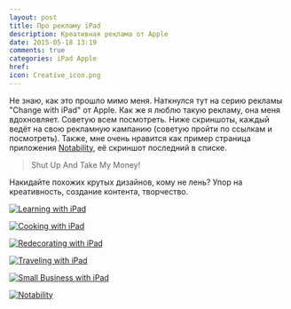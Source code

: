 ```yaml
---
layout: post
title: Про рекламу iPad
description: Креативная реклама от Apple
date: 2015-05-18 13:19
comments: true
categories: iPad Apple
href: 
icon: Creative_icon.png
---
```


<style>
.entry .logo {display: none;}
</style>

Не знаю, как это прошло мимо меня. Наткнулся тут на серию рекламы "Change with iPad" от Apple. Как же я люблю такую рекламу, она меня вдохновляет. Советую всем посмотреть. Ниже скриншоты, каждый ведёт на свою рекламную кампанию (советую пройти по ссылкам и посмотреть). Также, мне очень нравится как пример страница приложения [Notability](https://itunes.apple.com/us/app/notability-handwriting-note/id360593530?at=10lbPv), её скриншот последний в списке.

> Shut Up And Take My Money!

Накидайте похожих крутых дизайнов, кому не лень? Упор на креативность, создание контента, творчество.

<a target="_blank" class="bigscreen" href="http://www.apple.com/ipad/change-everything/learning/" title="Learning with iPad"><img src="https://monosnap.com/image/q4DL7rwP9CsxYXPS8LdAatXKJ7Lgze.png" alt="Learning with iPad" /></a>

<a target="_blank" class="bigscreen" href="http://www.apple.com/ipad/change-everything/cooking/" title="Cooking with iPad"><img src="https://monosnap.com/image/8HGrdWJV1YeYgWJgRxuy5Zjb7o6oKP.png" alt="Cooking with iPad" /></a>

<a target="_blank" class="bigscreen" href="http://www.apple.com/ipad/change-everything/redecorating/" title="Redecorating with iPad"><img src="https://monosnap.com/image/pFAwr0JUXnibxN5nHeGqw0MKctfRNz.png" alt="Redecorating with iPad" /></a>

<a target="_blank" class="bigscreen" href="http://www.apple.com/ipad/change-everything/traveling/" title="Traveling with iPad"><img src="https://monosnap.com/image/MVA4RPoU7Zxnbfc7t7G1cFFSRsZfpl.png" alt="Traveling with iPad" /></a>

<a target="_blank" class="bigscreen" href="http://www.apple.com/ipad/change-everything/small-business/" title="Small Business with iPad"><img src="https://monosnap.com/image/PhZ72t61ePnG4SkVN6bW9R5ULVjfNN.png" alt="Small Business with iPad" /></a>

<a target="_blank" class="bigscreen" href="http://www.gingerlabs.com" title="Notability"><img src="https://monosnap.com/image/dXzI2XuSwX9Gr3TsdbmRrgcnyLiLgt.png" alt="Notability" /></a>